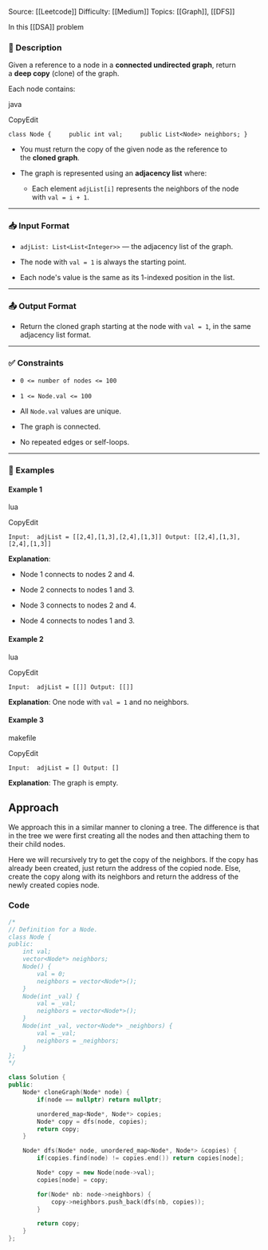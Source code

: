 Source: [[Leetcode]]
Difficulty: [[Medium]]
Topics: [[Graph]], [[DFS]]

In this [[DSA]] problem 
### 📘 Description

Given a reference to a node in a **connected undirected graph**, return a **deep copy** (clone) of the graph.

Each node contains:

java

CopyEdit

`class Node {     public int val;     public List<Node> neighbors; }`

- You must return the copy of the given node as the reference to the **cloned graph**.
    
- The graph is represented using an **adjacency list** where:
    
    - Each element `adjList[i]` represents the neighbors of the node with `val = i + 1`.
        

---

### 📥 Input Format

- `adjList: List<List<Integer>>` — the adjacency list of the graph.
    
- The node with `val = 1` is always the starting point.
    
- Each node's value is the same as its 1-indexed position in the list.
    

---

### 📤 Output Format

- Return the cloned graph starting at the node with `val = 1`, in the same adjacency list format.
    

---

### ✅ Constraints

- `0 <= number of nodes <= 100`
    
- `1 <= Node.val <= 100`
    
- All `Node.val` values are unique.
    
- The graph is connected.
    
- No repeated edges or self-loops.
    

---

### 🔁 Examples

#### Example 1

lua

CopyEdit

`Input:  adjList = [[2,4],[1,3],[2,4],[1,3]] Output: [[2,4],[1,3],[2,4],[1,3]]`

**Explanation**:

- Node 1 connects to nodes 2 and 4.
    
- Node 2 connects to nodes 1 and 3.
    
- Node 3 connects to nodes 2 and 4.
    
- Node 4 connects to nodes 1 and 3.
    

#### Example 2

lua

CopyEdit

`Input:  adjList = [[]] Output: [[]]`

**Explanation**: One node with `val = 1` and no neighbors.

#### Example 3

makefile

CopyEdit

`Input:  adjList = [] Output: []`

**Explanation**: The graph is empty.

## Approach 
We approach this in a similar manner to cloning a tree. 
The difference is that in the tree we were first creating all the nodes and then attaching them to their child nodes.

Here we will recursively try to get the copy of the neighbors. If the copy has already been created, just return the address of the copied node. Else, create the copy along with its neighbors and return the address of the newly created copies node.

### Code 
```cpp
/*
// Definition for a Node.
class Node {
public:
    int val;
    vector<Node*> neighbors;
    Node() {
        val = 0;
        neighbors = vector<Node*>();
    }
    Node(int _val) {
        val = _val;
        neighbors = vector<Node*>();
    }
    Node(int _val, vector<Node*> _neighbors) {
        val = _val;
        neighbors = _neighbors;
    }
};
*/

class Solution {
public:
    Node* cloneGraph(Node* node) {
        if(node == nullptr) return nullptr;

        unordered_map<Node*, Node*> copies;
        Node* copy = dfs(node, copies);
        return copy;
    }

    Node* dfs(Node* node, unordered_map<Node*, Node*> &copies) {
        if(copies.find(node) != copies.end()) return copies[node];

        Node* copy = new Node(node->val);
        copies[node] = copy;

        for(Node* nb: node->neighbors) {
            copy->neighbors.push_back(dfs(nb, copies));
        }

        return copy;
    }
};
```